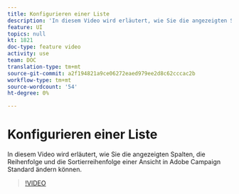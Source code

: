 ```yaml
---
title: Konfigurieren einer Liste
description: 'In diesem Video wird erläutert, wie Sie die angezeigten Spalten, die Reihenfolge und die Sortierreihenfolge einer Ansicht in Adobe Campaign Standard ändern können.  '
feature: UI
topics: null
kt: 1821
doc-type: feature video
activity: use
team: DOC
translation-type: tm+mt
source-git-commit: a2f194821a9ce06272eaed979ee2d8c62cccac2b
workflow-type: tm+mt
source-wordcount: '54'
ht-degree: 0%

---
```



# Konfigurieren einer Liste

In diesem Video wird erläutert, wie Sie die angezeigten Spalten, die Reihenfolge und die Sortierreihenfolge einer Ansicht in Adobe Campaign Standard ändern können.

>[!VIDEO](https://video.tv.adobe.com/v/25288/?quality=12)
